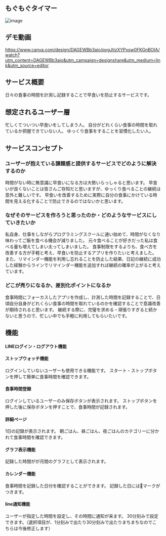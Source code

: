 ## もぐもぐタイマー
![image](https://github.com/krie0127/mogumogu_timer_5/assets/130209491/f9a5f3b0-264e-4260-b0f8-7931018a4cb5)

## デモ動画
https://www.canva.com/design/DAGEWBb3ajo/pygJtizXYPxsw0FKGnBOIA/watch?utm_content=DAGEWBb3ajo&utm_campaign=designshare&utm_medium=link&utm_source=editor


## サービス概要
日々の食事の時間を計測し記録することで早食いを防止するサービスです。

## 想定されるユーザー層
忙しくてついつい早食いをしてしまう人。
自分がどれくらい食事の時間を取れているか把握できていない人。
ゆっくり食事をすることを習慣化したい人。

## サービスコンセプト

### ユーザーが抱えている課題感と提供するサービスでどのように解決するのか
時間がない時に無意識に早食いになる方は大勢いらっしゃると思います。
早食いが良くないことは皆さんご存知だと思いますが、ゆっくり食べることの継続は意外と難しいです。
早食いを改善するために実際に自分の食事にかけている時間を見える化することで防止できるのではないかと思います。

### なぜそのサービスを作ろうと思ったのか・どのようなサービスにしていきたいか
私自身、仕事をしながらプログラミングスクールに通い始めて、時間がなくなり味わってご飯を食べる機会が減りました。
元々食べることが好きだった私は食べる量も増えてしまい太ってしまいました。
食事制限をするよりも、食べ方を改善する方が手軽と考え、早食いを防止するアプリを作りたいと考えました。
また、リマインダー機能を利用し忘れることを防止した結果、日記の継続に成功した経験からラインでリマインダー機能を追加すれば継続の確率が上がると考えています。

### どこが売りになるか、差別化ポイントになるか
食事時間にフォーカスしたアプリを作成し、計測した時間を記録することで、日頃自分自身がどれくらい食事の時間を取れているのかを確認することで意識改善が期待されると思います。
継続する際に、完璧を求める・頑張りすぎると続かないと思うので、忙しい中でも手軽に利用してもらいたいです。

## 機能
####  LINEログイン・ログアウト機能
####  ストップウォッチ機能
ログインしていないユーザーも使用できる機能です。
スタート・ストップボタンを押して簡単に食事時間を確認できます。
####  食事時間登録
ログインしているユーザーのみ保存ボタンが表示されます。
ストップボタンを押した後に保存ボタンを押すことで、食事時間が記録されます。
####  詳細ページ
1日の記録が表示されます。
朝ごはん、昼ごはん、夜ごはんのカテゴリーに分かれて食事時間を確認できます。
####  グラフ表示機能
記録した時間がが月間のグラフとして表示されます。
####  カレンダー機能
食事時間を記録した日付を確認することができます。
記録した日には🍙マークがつきます。
####  line通知機能
ユーザーが指定した時間を設定し、その時間に通知が来ます。
30分刻みで設定できます。（選択項目が、1分刻みで出たり30分刻みで出たりまちまちなのでこちらは今後修正します）

